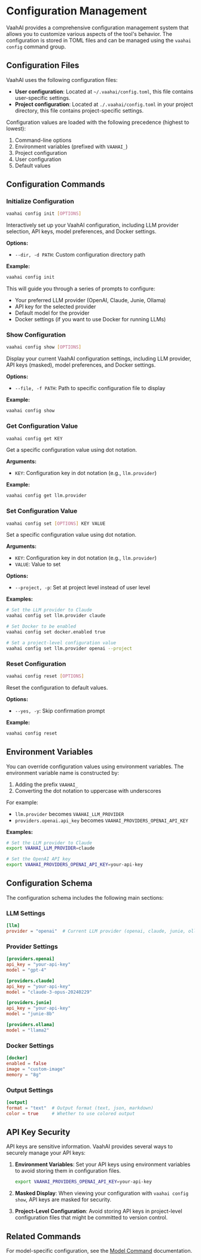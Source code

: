 # Configuration Management

VaahAI provides a comprehensive configuration management system that allows you to customize various aspects of the tool's behavior. The configuration is stored in TOML files and can be managed using the `vaahai config` command group.

## Configuration Files

VaahAI uses the following configuration files:

- **User configuration**: Located at `~/.vaahai/config.toml`, this file contains user-specific settings.
- **Project configuration**: Located at `./.vaahai/config.toml` in your project directory, this file contains project-specific settings.

Configuration values are loaded with the following precedence (highest to lowest):

1. Command-line options
2. Environment variables (prefixed with `VAAHAI_`)
3. Project configuration
4. User configuration
5. Default values

## Configuration Commands

### Initialize Configuration

```bash
vaahai config init [OPTIONS]
```

Interactively set up your VaahAI configuration, including LLM provider selection, API keys, model preferences, and Docker settings.

**Options:**
- `--dir, -d PATH`: Custom configuration directory path

**Example:**
```bash
vaahai config init
```

This will guide you through a series of prompts to configure:
- Your preferred LLM provider (OpenAI, Claude, Junie, Ollama)
- API key for the selected provider
- Default model for the provider
- Docker settings (if you want to use Docker for running LLMs)

### Show Configuration

```bash
vaahai config show [OPTIONS]
```

Display your current VaahAI configuration settings, including LLM provider, API keys (masked), model preferences, and Docker settings.

**Options:**
- `--file, -f PATH`: Path to specific configuration file to display

**Example:**
```bash
vaahai config show
```

### Get Configuration Value

```bash
vaahai config get KEY
```

Get a specific configuration value using dot notation.

**Arguments:**
- `KEY`: Configuration key in dot notation (e.g., `llm.provider`)

**Example:**
```bash
vaahai config get llm.provider
```

### Set Configuration Value

```bash
vaahai config set [OPTIONS] KEY VALUE
```

Set a specific configuration value using dot notation.

**Arguments:**
- `KEY`: Configuration key in dot notation (e.g., `llm.provider`)
- `VALUE`: Value to set

**Options:**
- `--project, -p`: Set at project level instead of user level

**Examples:**
```bash
# Set the LLM provider to Claude
vaahai config set llm.provider claude

# Set Docker to be enabled
vaahai config set docker.enabled true

# Set a project-level configuration value
vaahai config set llm.provider openai --project
```

### Reset Configuration

```bash
vaahai config reset [OPTIONS]
```

Reset the configuration to default values.

**Options:**
- `--yes, -y`: Skip confirmation prompt

**Example:**
```bash
vaahai config reset
```

## Environment Variables

You can override configuration values using environment variables. The environment variable name is constructed by:
1. Adding the prefix `VAAHAI_`
2. Converting the dot notation to uppercase with underscores

For example:
- `llm.provider` becomes `VAAHAI_LLM_PROVIDER`
- `providers.openai.api_key` becomes `VAAHAI_PROVIDERS_OPENAI_API_KEY`

**Examples:**
```bash
# Set the LLM provider to Claude
export VAAHAI_LLM_PROVIDER=claude

# Set the OpenAI API key
export VAAHAI_PROVIDERS_OPENAI_API_KEY=your-api-key
```

## Configuration Schema

The configuration schema includes the following main sections:

### LLM Settings

```toml
[llm]
provider = "openai"  # Current LLM provider (openai, claude, junie, ollama)
```

### Provider Settings

```toml
[providers.openai]
api_key = "your-api-key"
model = "gpt-4"

[providers.claude]
api_key = "your-api-key"
model = "claude-3-opus-20240229"

[providers.junie]
api_key = "your-api-key"
model = "junie-8b"

[providers.ollama]
model = "llama2"
```

### Docker Settings

```toml
[docker]
enabled = false
image = "custom-image"
memory = "8g"
```

### Output Settings

```toml
[output]
format = "text"  # Output format (text, json, markdown)
color = true     # Whether to use colored output
```

## API Key Security

API keys are sensitive information. VaahAI provides several ways to securely manage your API keys:

1. **Environment Variables**: Set your API keys using environment variables to avoid storing them in configuration files.
   ```bash
   export VAAHAI_PROVIDERS_OPENAI_API_KEY=your-api-key
   ```

2. **Masked Display**: When viewing your configuration with `vaahai config show`, API keys are masked for security.

3. **Project-Level Configuration**: Avoid storing API keys in project-level configuration files that might be committed to version control.

## Related Commands

For model-specific configuration, see the [Model Command](model_command.md) documentation.
